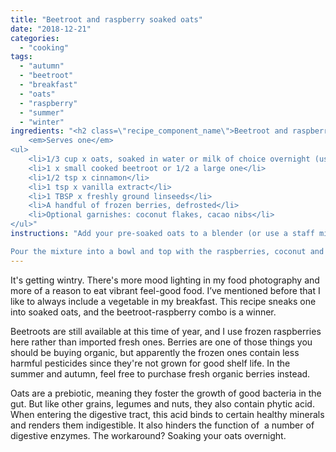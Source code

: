```yaml
---
title: "Beetroot and raspberry soaked oats"
date: "2018-12-21"
categories: 
  - "cooking"
tags: 
  - "autumn"
  - "beetroot"
  - "breakfast"
  - "oats"
  - "raspberry"
  - "summer"
  - "winter"
ingredients: "<h2 class=\"recipe_component_name\">Beetroot and raspberry soaked oats</h2>
    <em>Serves one</em>
<ul>
 	<li>1/3 cup x oats, soaked in water or milk of choice overnight (use just enough liquid to cover the oats in a bowl)</li>
 	<li>1 x small cooked beetroot or 1/2 a large one</li>
 	<li>1/2 tsp x cinnamon</li>
 	<li>1 tsp x vanilla extract</li>
 	<li>1 TBSP x freshly ground linseeds</li>
 	<li>A handful of frozen berries, defrosted</li>
 	<li>Optional garnishes: coconut flakes, cacao nibs</li>
</ul>"
instructions: "Add your pre-soaked oats to a blender (or use a staff mixer) with the beetroot, cinnamon, vanilla and ground linseeds. Blend until smooth.

Pour the mixture into a bowl and top with the raspberries, coconut and cacao nibs before serving."
---
```

It's getting wintry. There's more mood lighting in my food photography and more of a reason to eat vibrant feel-good food. I’ve mentioned before that I like to always include a vegetable in my breakfast. This recipe sneaks one into soaked oats, and the beetroot-raspberry combo is a winner.

Beetroots are still available at this time of year, and I use frozen raspberries here rather than imported fresh ones. Berries are one of those things you should be buying organic, but apparently the frozen ones contain less harmful pesticides since they're not grown for good shelf life. In the summer and autumn, feel free to purchase fresh organic berries instead.

Oats are a prebiotic, meaning they foster the growth of good bacteria in the gut. But like other grains, legumes and nuts, they also contain phytic acid. When entering the digestive tract, this acid binds to certain healthy minerals and renders them indigestible. It also hinders the function of  a number of digestive enzymes. The workaround? Soaking your oats overnight.
